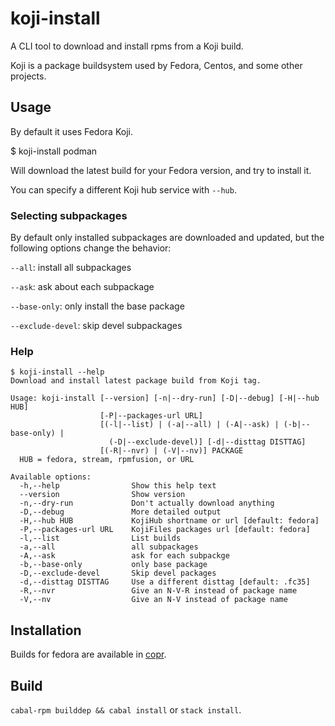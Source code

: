 # koji-install

A CLI tool to download and install rpms from a Koji build.

Koji is a package buildsystem used by Fedora, Centos, and some other projects.

## Usage

By default it uses Fedora Koji.

$ koji-install podman

Will download the latest build for your Fedora version,
and try to install it.

You can specify a different Koji hub service with `--hub`.

### Selecting subpackages

By default only installed subpackages are downloaded and updated,
but the following options change the behavior:

`--all`: install all subpackages

`--ask`: ask about each subpackage

`--base-only`: only install the base package

`--exclude-devel`: skip devel subpackages

### Help
```shellsession
$ koji-install --help
Download and install latest package build from Koji tag.

Usage: koji-install [--version] [-n|--dry-run] [-D|--debug] [-H|--hub HUB]
                    [-P|--packages-url URL]
                    [(-l|--list) | (-a|--all) | (-A|--ask) | (-b|--base-only) |
                      (-D|--exclude-devel)] [-d|--disttag DISTTAG]
                    [(-R|--nvr) | (-V|--nv)] PACKAGE
  HUB = fedora, stream, rpmfusion, or URL

Available options:
  -h,--help                Show this help text
  --version                Show version
  -n,--dry-run             Don't actually download anything
  -D,--debug               More detailed output
  -H,--hub HUB             KojiHub shortname or url [default: fedora]
  -P,--packages-url URL    KojiFiles packages url [default: fedora]
  -l,--list                List builds
  -a,--all                 all subpackages
  -A,--ask                 ask for each subpackge
  -b,--base-only           only base package
  -D,--exclude-devel       Skip devel packages
  -d,--disttag DISTTAG     Use a different disttag [default: .fc35]
  -R,--nvr                 Give an N-V-R instead of package name
  -V,--nv                  Give an N-V instead of package name
```

## Installation
Builds for fedora are available in [copr](https://copr.fedorainfracloud.org/coprs/petersen/koji-tools/monitor/detailed).

## Build
`cabal-rpm builddep && cabal install` or `stack install`.
